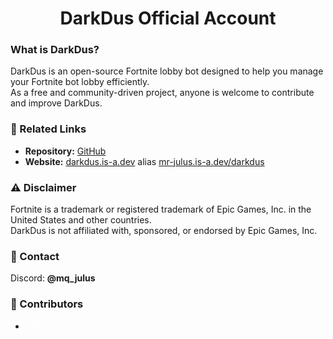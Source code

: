 <h1 align="center">DarkDus Official Account</h1>

<h3 align="left">What is DarkDus?</h3>
<p>
    DarkDus is an open-source Fortnite lobby bot designed to help you manage your Fortnite bot lobby efficiently. <br>
    As a free and community-driven project, anyone is welcome to contribute and improve DarkDus.
</p>

<h3 align="left">🔗 Related Links</h3>
<ul>
    <li><strong>Repository:</strong> <a href="https://github.com/DarkDusOfficial/CustomFortniteBotLobby">GitHub</a></li>
    <li><strong>Website:</strong> <a href="https://darkdus.is-a.dev">darkdus.is-a.dev</a> alias <a href="https://mr-julus.is-a.dev/darkdus">mr-julus.is-a.dev/darkdus</a></li>
</ul>

<h3 align="left">⚠️ Disclaimer</h3>
<p>
    Fortnite is a trademark or registered trademark of Epic Games, Inc. in the United States and other countries. <br>
    DarkDus is not affiliated with, sponsored, or endorsed by Epic Games, Inc.
</p>

<h3 align="left">💬 Contact</h3>
<p>
    Discord: <strong>@mq_julus</strong>
</p>

<h3 align="left">👥 Contributors</h3>
<ul>
    <li><a href="https://discord.com/users/924233905857499166" style="color: white; text-decoration: none;">@MrJulus</a></li>
</ul>
